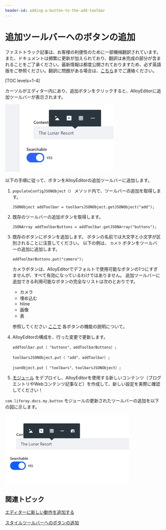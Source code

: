 ```yaml
---
header-id: adding-a-button-to-the-add-toolbar
---
```


# 追加ツールバーへのボタンの追加

<p class="alert alert-info"><span class="wysiwyg-color-blue120">ファストトラック記事は、お客様の利便性のために一部機械翻訳されています。また、ドキュメントは頻繁に更新が加えられており、翻訳は未完成の部分が含まれることをご了承ください。最新情報は都度公開されておりますため、必ず英語版をご参照ください。翻訳に問題がある場合は、<a href="mailto:support-content-jp@liferay.com">こちら</a>までご連絡ください。</span></p>

[TOC levels=1-4]

カーソルがエディター内にあり、追加ボタンをクリックすると、AlloyEditorに追加ツールバーが表示されます。

![図1：[追加]ツールバーを使用すると、エディターにコンテンツを追加できます。](../../../../images/alloyeditor-add-toolbar.png)

以下の手順に従って、ボタンをAlloyEditorの追加ツールバーに追加します。

1.  `populateConfigJSONObject（）` メソッド内で、ツールバーの追加を取得します。
   
        JSONObject addToolbar = toolbarsJSONObject.getJSONObject("add");

2.  既存のツールバーの追加ボタンを取得します。
   
        JSONArray addToolbarButtons = addToolbar.getJSONArray("buttons");

3.  既存のボタンにボタンを追加します。 ボタンの名前では大文字と小文字が区別されることに注意してください。 以下の例は、 `カメラ` ボタンをツールバーの追加に追加します。
   
        addToolbarButtons.put("camera");

    カメラボタンは、AlloyEditorでデフォルトで使用可能なボタンの1つにすぎませんが、すべて有効になっているわけではありません。 追加ツールバーに追加できる利用可能なボタンの完全なリストは次のとおりです。

      - カメラ
      - 埋め込む
      - hline
      - 画像
      - 表

    参照してください [ここで](https://alloyeditor.com/docs/features/) 各ボタンの機能の説明について。

4.  AlloyEditorの構成を、行った変更で更新します。

        addToolbar.put（ "buttons"、addToolbarButtons）;

        toolbarsJSONObject.put（ "add"、addToolbar）;

        jsonObject.put（ "toolbars"、toolbarsJSONObject）;

5.  [モジュール](/docs/7-1/tutorials/-/knowledge_base/t/deploying-projects-with-blade-cli) をデプロイし、AlloyEditorを使用する新しいコンテンツ（ブログエントリやWebコンテンツ記事など）を作成して、新しい設定を実際に確認してください！

`com.liferay.docs.my.button` モジュールの更新されたツールバーの追加を以下の図に示します。

![図2：更新された追加ツールバーを使用すると、カメラから直接画像をエディターに追加できます。](../../../../images/alloyeditor-updated-add-toolbar.png)

## 関連トピック

[エディターに新しい動作を追加する](/docs/7-1/tutorials/-/knowledge_base/t/adding-new-behavior-to-an-editor)

[スタイルツールバーへのボタンの追加](/docs/7-1/tutorials/-/knowledge_base/t/adding-a-button-to-a-styles-toolbar)
